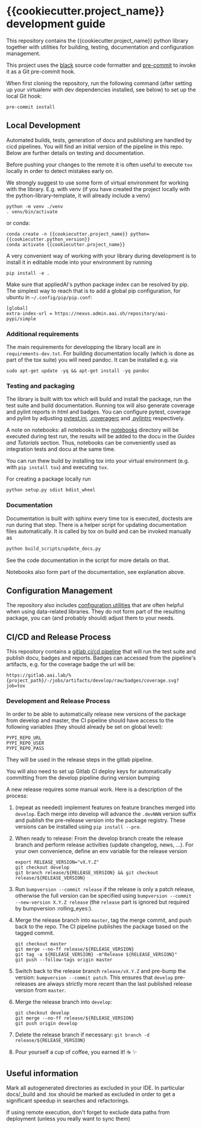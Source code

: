 # {{cookiecutter.project_name}} development guide

This repository contains the {{cookiecutter.project_name}} python library together with utilities for building, testing, 
documentation and configuration management. 

This project uses the [black](https://github.com/psf/black) source code formatter
and [pre-commit](https://pre-commit.com/) to invoke it as a Git pre-commit hook.

When first cloning the repository, run the following command (after
setting up your virtualenv with dev dependencies installed, see below) to set up
the local Git hook:

```shell script
pre-commit install
```

## Local Development
Automated builds, tests, generation of docu and publishing are handled by cicd pipelines. 
You will find an initial version of the pipeline in this repo. Below are further details on testing 
and documentation. 

Before pushing your changes to the remote it is often useful to execute `tox` locally in order to
detect mistakes early on.

We strongly suggest to use some form of virtual environment for working with the library. E.g. with venv
(if you have created the project locally with the python-library-template, it will already include a venv)
```shell script
python -m venv ./venv
. venv/bin/activate
```
or conda:
```shell script
conda create -n {{cookiecutter.project_name}} python={{cookiecutter.python_version}}
conda activate {{cookiecutter.project_name}}
```
A very convenient way of working with your library during development is to install it in editable mode 
into your environment by running
```shell script
pip install -e .
```
Make sure that appliedAI's python package index can be resolved by pip. The simplest way to reach that is to
add a global pip configuration, for ubuntu in `~/.config/pip/pip.conf`:
```
[global]
extra-index-url = https://nexus.admin.aai.sh/repository/aai-pypi/simple
```


### Additional requirements

The main requirements for developping the library locall are in `requirements-dev.txt`.
For building documentation locally (which is done as part of the tox suite) you will need pandoc. 
It can be installed e.g. via
```shell script
sudo apt-get update -yq && apt-get install -yq pandoc
```

### Testing and packaging
The library is built with tox which will build and install the package, run the test suite and build documentation.
Running tox will also generate coverage and pylint reports in html and badges. 
You can configure pytest, coverage and pylint by adjusting [pytest.ini](pytest.ini), [.coveragerc](.coveragerc) and
[.pylintrc](.pylintrc) respectively.

A note on notebooks: all notebooks in the [notebooks](notebooks) directory will be executed during test run, 
the results will be added to the docu in the _Guides and Tutorials_ section. Thus, notebooks can be conveniently used
as integration tests and docu at the same time.

You can run thew build by installing tox into your virtual environment 
(e.g. with `pip install tox`) and executing `tox`. 

For creating a package locally run
```shell script
python setup.py sdist bdist_wheel
```

### Documentation
Documentation is built with sphinx every time tox is executed, doctests are run during that step.
There is a helper script for updating documentation files automatically. It is called by tox on build and can 
be invoked manually as
```bash
python build_scripts/update_docs.py
```
See the code documentation in the script for more details on that.

Notebooks also form part of the documentation, see explanation above.

## Configuration Management
The repository also includes [configuration utilities](config.py) that are often helpful when using data-related libraries. 
They do not form part of the resulting package, you can (and probably should) adjust them to your needs.

## CI/CD and Release Process
This repository contains a [gitlab ci/cd pipeline](.gitlab-ci.yml) that will run the test suite and
publish docu, badges and reports. Badges can accessed from the pipeline's artifacts, e.g. for the coverage badge
the url will be:
```
https://gitlab.aai.lab/%{project_path}/-/jobs/artifacts/develop/raw/badges/coverage.svg?job=tox
```

### Development and Release Process

In order to be able to automatically release new versions of the package from develop and master, the
 CI pipeline should have access to the following variables (they should already be set on global level):

```
PYPI_REPO_URL
PYPI_REPO_USER
PYPI_REPO_PASS
```

They will be used in the release steps in the gitlab pipeline.

You will also need to set up Gitlab CI deploy keys for 
automatically committing from the develop pipeline during version bumping

A new release requires some manual work. Here is a description of the process:

1. (repeat as needed) implement features on feature branches merged into `develop`. 
Each merge into develop will advance the `.devNNN` version suffix and publish the pre-release version into the package 
registry. These versions can be installed using `pip install --pre`.
2. When ready to release: From the develop branch create the release branch and perform release activities 
(update changelog, news, ...). For your own convenience, define an env variable for the release version
    ```shell script
    export RELEASE_VERSION="vX.Y.Z"
    git checkout develop
    git branch release/${RELEASE_VERSION} && git checkout release/${RELEASE_VERSION}
    ``` 
3. Run `bumpversion --commit release` if the release is only a patch release, otherwise the full version can be specified 
using `bumpversion --commit --new-version X.Y.Z release` 
(the `release` part is ignored but required by bumpversion :rolling_eyes:).
4. Merge the release branch into `master`, tag the merge commit, and push back to the repo. 
The CI pipeline publishes the package based on the tagged commit.

    ```shell script
    git checkout master
    git merge --no-ff release/${RELEASE_VERSION}
    git tag -a ${RELEASE_VERSION} -m"Release ${RELEASE_VERSION}"
    git push --follow-tags origin master
    ```
5. Switch back to the release branch `release/vX.Y.Z` and pre-bump the version: `bumpversion --commit patch`. 
This ensures that `develop` pre-releases are always strictly more recent than the last published release version 
from `master`.
6. Merge the release branch into `develop`:
    ```shell script
    git checkout develop
    git merge --no-ff release/${RELEASE_VERSION}
    git push origin develop
    ```
6. Delete the release branch if necessary: `git branch -d release/${RELEASE_VERSION}`
7. Pour yourself a cup of coffee, you earned it! :coffee: :sparkles:

## Useful information

Mark all autogenerated directories as excluded in your IDE. In particular docs/_build and .tox should be marked 
as excluded in order to get a significant speedup in searches and refactorings.

If using remote execution, don't forget to exclude data paths from deployment (unless you really want to sync them)
